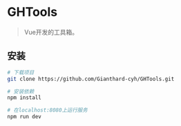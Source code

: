 # GHTools

> Vue开发的工具箱。

## 安装

``` bash
# 下载项目
git clone https://github.com/Gianthard-cyh/GHTools.git

# 安装依赖
npm install

# 在localhost:8080上运行服务
npm run dev